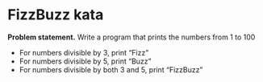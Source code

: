 # FizzBuzz kata

**Problem statement.**
Write a program that prints the numbers from 1 to 100
* For numbers divisible by 3, print “Fizz”
* For numbers divisible by 5, print “Buzz”
* For numbers divisible by both 3 and 5, print “FizzBuzz”